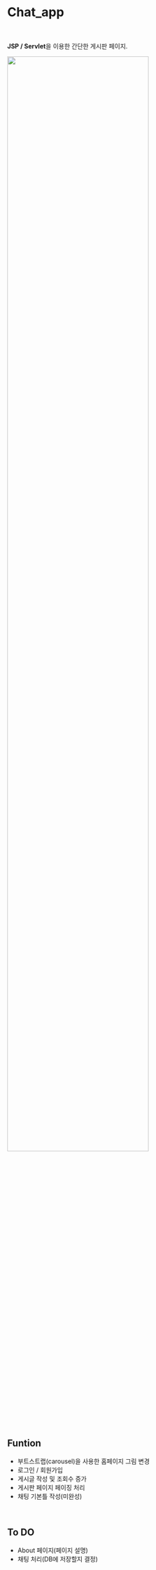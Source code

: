 # Chat_app

<br />

**JSP / Servlet**을 이용한 간단한 게시판 페이지.

<img src="./image/home.png" width ="80%">

<br />

## Funtion

- 부트스트랩(carousel)을 사용한 홈페이지 그림 변경
- 로그인 / 회원가입
- 게시글 작성 및 조회수 증가
- 게시판 페이지 페이징 처리
- 채팅 기본틀 작성(미완성)

<br />

## To DO

- About 페이지(페이지 설명)
- 채팅 처리(DB에 저장할지 결정)



